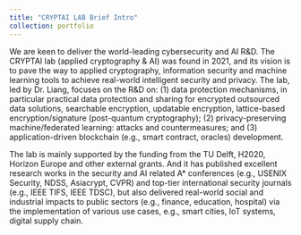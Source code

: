 ```yaml
---
title: "CRYPTAI LAB Brief Intro"
collection: portfolio
---
```


We are keen to deliver the world-leading cybersecurity and AI R&D. The CRYPTAI lab (applied cryptography & AI) was found in 2021, and its vision is to pave the way to applied cryptography, information security and machine learning tools to achieve real-world intelligent security and privacy. The lab, led by Dr. Liang, focuses on the R&D on: (1) data protection mechanisms, in particular practical data protection and sharing for encrypted outsourced data solutions, searchable encryption, updatable encryption, lattice-based encryption/signature (post-quantum cryptography); (2) privacy-preserving machine/federated learning: attacks and countermeasures; and (3) application-driven blockchain (e.g., smart contract, oracles) development. 

The lab is mainly supported by the funding from the TU Delft, H2020, Horizon Europe and other external grants. And it has published excellent research works in the security and AI related A* conferences (e.g., USENIX Security, NDSS, Asiacrypt, CVPR) and top-tier international security journals (e.g., IEEE TIFS, IEEE TDSC), but also delivered real-world social and industrial impacts to public sectors (e.g., finance, education, hospital) via the implementation of various use cases, e.g., smart cities, IoT systems, digital supply chain.  
